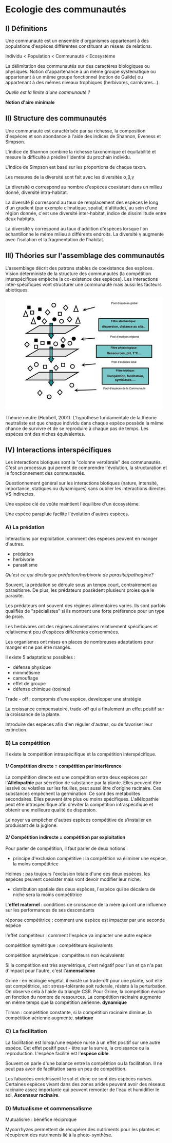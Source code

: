 # Ecologie des communautés

## I) Définitions

Une communauté est un ensemble d'organismes appartenant à des populations d'espèces différentes constituant un réseau de relations.

Individu < Population < Communauté < Ecosystème

La délimitation des communautés sur des caractères biologiques ou physiques.
Notion d'appartenance à un même groupe systématique ou appartenant à un même groupe fonctionnel (notion de Guilde) ou appartenant à des mêmes niveaux trophiques (herbivores, carnivores...).

*Quelle est la limite d'une communauté ?*

**Notion d'aire minimale**

## II) Structure des communautés 

Une communauté est caractérisée par sa richesse, la composition d'espèces et son abondance à l'aide des indices de Shannon, Eveness et Simpson.

L'indice de Shannon combine la richesse taxonomique et équitabilité et mesure la difficulté à prédire l'identité du prochain individu.

L'indice de Simpson est basé sur les proportions de chaque taxon.

Les mesures de la diversité sont fait avec les diversités α,β,γ  

La diversité α correspond au nombre d'espèces coexistant dans un milieu donné, diversité intra-habitat.

La diversité β correspond au taux de remplacement des espèces le long d'un gradient (par exemple climatique, spatial, d'altitude), au sein d'une région donnée, c'est une diversité inter-habitat, indice de dissimilitude entre deux habitats.

La diversité γ correspond au taux d'addition d'espèces lorsque l'on échantillonne le même milieu à différents endroits. La diversité γ  augmente avec l'isolation et la fragmentation de l'habitat.

## III) Théories sur l'assemblage des communautés

L'assemblage décrit des patrons stables de coexistance des espèces. Vision déterministe de la structure des communautés (la compétition interspécifique empèche la co-existence des espèces). Les interactions inter-spécifiques vont structurer une communauté mais aussi les facteurs abiotiques. 

![Assemblage des communautés](Images/filtre.JPG)

Théorie neutre (Hubbell, 2001). L'hypothèse fondamentale de la théorie neutraliste est que chaque individu dans chaque espèce possède la même chance de survivre et de se reproduire à chaque pas de temps. Les espèces ont des niches équivalentes.

## IV) Interactions interspécifiques 

Les interactions biotiques sont la "colonne vertébrale" des communautés. C'est un processus qui permet de comprendre l'évolution, la structuration et le fonctionnement des communautés. 

Questionnement général sur les interactions biotiques (nature, intensité, importance, statiques ou dynamiques) sans oublier les interactions directes VS indirectes.

Une espèce clé de voûte maintient l'équilibre d'un écosystème.

Une espèce parapluie facilite l'évolution d'autres espèces.

### A) La prédation

Interactions par exploitation, comment des espèces peuvent en manger d'autres.

* prédation
* herbivorie
* parasitisme

*Qu'est ce qui dinstingue prédation/herbivorie de parasite/pathogène?*

Souvent, la prédation se déroule sous un temps court, contrairement au parasitisme. De plus, les prédateurs possèdent plusieurs proies que le parasite.

Les prédateurs ont souvent des régimes alimentaires variés. Ils sont parfois qualifiés de "spécialistes" si ils montrent une forte préférence pour un type de proie.

Les herbivores ont des régimes alimentaires relativement spécifiques et relativement peu d'espèces différentes consommées.

Les organismes ont mises en places de nombreuses adaptations pour manger et ne pas être mangés.

Il existe 5 adaptations possibles :

 * défense physique
 * mimmétisme
 * camouflage
 * effet de groupe
 * défense chimique (toxines)

Trade - off : compromis d'une espèce, developper une stratégie 

La croissance compensatoire, trade-off qui a finalement un effet positif sur la croissance de la plante.

Introduire des espèces afin d'en réguler d'autres, ou de favoriser leur extinction.

### B) La compétition

Il existe la compétition intraspécifique et la compétition interspécifique.

#### 1/ Compétition **directe** = compétition **par interférence**

La compétition directe est une compétition entre deux espèces par l'**Allélopathie** par sécrétion de substance par la plante. Elles peuvent être lessivé ou volatiles sur les feuilles, peut aussi être d'origine racinaire. Ces substances empêchent la germination. Ce sont des métabolites secondaires. Elles peuvent être plus ou moins spécifiques. L'allélopathie peut être intraspécifique afin d'éviter la compétition intraspécifique et obtenir une meilleure qualité de dispersion.

Le noyer va empêcher d'autres espèces compétitive de s'installer en produisant de la juglone. 

#### 2/ Compétition **indirecte** = compétition **par exploitation**


Pour parler de compétition, il faut parler de deux notions :

* principe d'exclusion compétitive : la compétition va éliminer une espèce, la moins compétitrice

Holmes : pas toujours l'exclusion totale d'une des deux espèces, les espèces peuvent coexister mais vont devoir modifier leur niche.

* distribution spatiale des deux espèces, l'espèce qui se décalera de niche sera la moins compétitrice

L'**effet maternel** : conditions de croissance de la mère qui ont une influence sur les performances de ses descendants

réponse compétitrice : comment une espèce est impacter par une seconde espèce

l'effet compétiteur : comment l'espèce va impacter une autre espèce

compétition symétrique : compétiteurs équivalents

compétition asymétrique : compétiteurs non équivalents

Si la compétition est très asymétrique, c'est négatif pour l'un et ça n'a pas d'impact pour l'autre, c'est l'**amensalisme**

Grime : en écologie végétal, il existe un trade-off pour une plante, soit elle est compétitrice, soit stress-tolérante soit ruderale, résiste à la perturbation. On observe cela à l'aide du triangle CSR. Pour Grime, la compétition évolue en fonction du nombre de ressources. La compétition racinaire augmente en même temps que la compétition aérienne. **dynamique**

Tilman : compétition constante, si la compétition racinaire diminue, la compétition aérienne augmente. **statique**

### C) La facilitation

La facilitation est lorsqu'une espèce nurse à un effet positif sur une autre espèce. Cet effet positif peut - être sur la survie, la croissance ou la reproduction. L'espèce facilité est l'**espèce cible**.

Souvent on parle d'une balance entre la compétition ou la facilitation. Il ne peut pas avoir de facilitation sans un peu de compétition.

Les fabacées enrichissent le sol et donc ce sont des espèces nurses. Certaines espèces vivant dans des zones arides peuvent avoir des réseaux racinaire assez importante qui peuvent remonter de l'eau et humidifier le sol, **Ascenseur racinaire**.

### D) Mutualisme et commensalisme

Mutualisme : bénéfice réciproque

Mycorrhyzes permettent de récupérer des nutriments pour les plantes et récupèrent des nutriments lié à la photo-synthèse.














